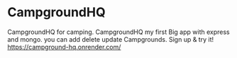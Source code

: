 # CampgroundHQ
CampgroundHQ for camping.
CampgroundHQ my first Big app with express and mongo.
you can add delete update Campgrounds.
Sign up & try it!
https://campground-hq.onrender.com/

